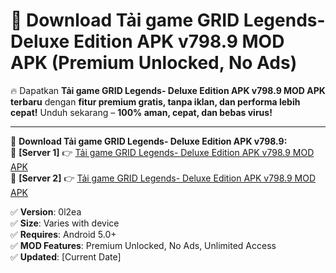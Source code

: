 # 🚀 Download Tải game GRID Legends- Deluxe Edition APK v798.9 MOD APK (Premium Unlocked, No Ads)  

🔥 Dapatkan **Tải game GRID Legends- Deluxe Edition APK v798.9 MOD APK terbaru** dengan **fitur premium gratis, tanpa iklan, dan performa lebih cepat!** Unduh sekarang – **100% aman, cepat, dan bebas virus!**  

---


🔽 **Download Tải game GRID Legends- Deluxe Edition APK v798.9:**  
🔹 **[Server 1]** 👉 [Tải game GRID Legends- Deluxe Edition APK v798.9 MOD APK](https://apkcomod.com?title=Tải_game_GRID_Legends-_Deluxe_Edition_APK_v798.9)  
🔹 **[Server 2]** 👉 [Tải game GRID Legends- Deluxe Edition APK v798.9 MOD APK](https://apkcomod.com?title=Tải_game_GRID_Legends-_Deluxe_Edition_APK_v798.9)  


✅ **Version**: 0l2ea  
✅ **Size**: Varies with device  
✅ **Requires**: Android 5.0+  
✅ **MOD Features**: Premium Unlocked, No Ads, Unlimited Access  
✅ **Updated**: [Current Date]  